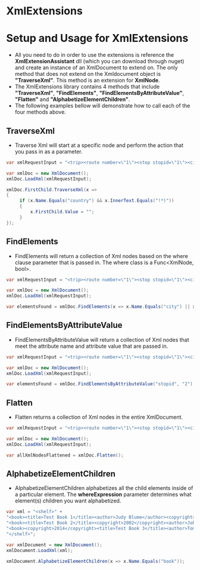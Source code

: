 # XmlExtensions

# Setup and Usage for XmlExtensions
* All you need to do in order to use the extensions is reference the **XmlExtensionAssistant** dll (which you can download through nuget) and create an instance of an XmlDocument to extend on. The only method that does not extend on the Xmldocument object is **"TraverseXml"**. This method is an extension for **XmlNode**.
* The XmlExtensions library contains 4 methods that include **"TraverseXml"**, **"FindElements"**, **"FindElementsByAttributeValue"**, **"Flatten"** and **"AlphabetizeElementChildren"**.
* The following examples bellow will demonstrate how to call each of the four methods above.

## TraverseXml
* Traverse Xml will start at a specific node and perform the action that you pass in as a parameter.
```C#
var xmlRequestInput = "<trip><route number=\"1\"><stop stopid=\"1\"><city>Apple Valley</city></stop><stop stopid=\"2\">" +<city>Plymouth</city><country>!*)</country></stop></route><route number=\"2\"><stop stopid=\"1\"><city>St. Paul</city>" +</stop><stop stopid=\"2\"><city>St. Cloud</city><country>US</country></stop></route></trip>";

var xmlDoc = new XmlDocument();
xmlDoc.LoadXml(xmlRequestInput);

xmlDoc.FirstChild.TraverseXml(x =>
{
     if (x.Name.Equals("country") && x.InnerText.Equals("!*)"))
     {
         x.FirstChild.Value = "";
     }
});
```

## FindElements
* FindElements will return a collection of Xml nodes based on the where clause parameter that is passed in. The where class is a Func<XmlNode, bool>.
```C#
var xmlRequestInput = "<trip><route number=\"1\"><stop stopid=\"1\"><city>Apple Valley</city></stop><stop stopid=\"2\">" +<city>Plymouth</city><country>!*)</country></stop></route><route number=\"2\"><stop stopid=\"1\"><city>St. Paul</city>" +</stop><stop stopid=\"2\"><city>St. Cloud</city><country>US</country></stop></route></trip>";

var xmlDoc = new XmlDocument();
xmlDoc.LoadXml(xmlRequestInput);

var elementsFound = xmlDoc.FindElements(x => x.Name.Equals("city") || x.Name.Equals("country"));
``` 

## FindElementsByAttributeValue
* FindElementsByAttributeValue will return a collection of Xml nodes that meet the attribute name and attribute value that are passed in.
```C#
var xmlRequestInput = "<trip><route number=\"1\"><stop stopid=\"1\"><city>Apple Valley</city></stop><stop stopid=\"2\">" +<city>Plymouth</city><country>!*)</country></stop></route><route number=\"2\"><stop stopid=\"1\"><city>St. Paul</city>" +</stop><stop stopid=\"2\"><city>St. Cloud</city><country>US</country></stop></route></trip>";

var xmlDoc = new XmlDocument();
xmlDoc.LoadXml(xmlRequestInput);

var elementsFound = xmlDoc.FindElementsByAttributeValue("stopid", "2");
```

## Flatten
* Flatten returns a collection of Xml nodes in the entire XmlDocument.
```C#
var xmlRequestInput = "<trip><route number=\"1\"><stop stopid=\"1\"><city>Apple Valley</city></stop><stop stopid=\"2\">" +<city>Plymouth</city><country>!*)</country></stop></route><route number=\"2\"><stop stopid=\"1\"><city>St. Paul</city>" +</stop><stop stopid=\"2\"><city>St. Cloud</city><country>US</country></stop></route></trip>";

var xmlDoc = new XmlDocument();
xmlDoc.LoadXml(xmlRequestInput);

var allXmlNodesFlattened = xmlDoc.Flatten();
```

## AlphabetizeElementChildren
* AlphabetizeElementChildren alphabetizes all the child elements inside of a particular element. The **whereExpression** parameter determines what element(s) children you want alphabetized.
```C#
var xml = "<shelf>" +
"<book><title>Test Book 1</title><author>Judy Blume</author><copyright>2016</copyright></book>" +
"<book><title>Test Book 2</title><copyright>2002</copyright><author>John Doe</author></book>" +
"<book><copyright>2014</copyright><title>Test Book 3</title><author>Tom Clancy</author></book>" +
"</shelf>";

var xmlDocument = new XmlDocument();
xmlDocument.LoadXml(xml);

xmlDocument.AlphabetizeElementChildren(x => x.Name.Equals("book"));
```
